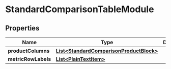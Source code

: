 
# StandardComparisonTableModule

## Properties
Name | Type | Description | Notes
------------ | ------------- | ------------- | -------------
**productColumns** | [**List&lt;StandardComparisonProductBlock&gt;**](StandardComparisonProductBlock.md) |  |  [optional]
**metricRowLabels** | [**List&lt;PlainTextItem&gt;**](PlainTextItem.md) |  |  [optional]



